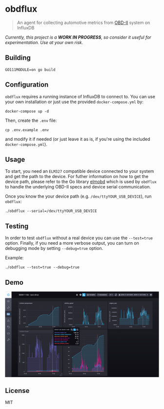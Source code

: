 # obdflux

> An agent for collecting automotive metrics from [OBD-II](https://en.wikipedia.org/wiki/On-board_diagnostics) system on InfluxDB

*Currently, this project is a **WORK IN PROGRESS**, so consider it useful for experimentation. Use at your own risk.*

## Building

```
GO111MODULE=on go build
```

## Configuration

`obdflux` requires a running instance of InfluxDB to connect to. You can use your own installation or just use the provided `docker-compose.yml` by:

```
docker-compose up -d
```

Then, create the `.env` file:
```
cp .env.example .env
```

and modify it if needed (or just leave it as is, if you're using the included `docker-compose.yml`).


## Usage

To start, you need an `ELM327` compatible device connected to your system and get the path to the device. 
For futher information on how to get the device path, please refer to the Go library [elmobd](https://github.com/rzetterberg/elmobd) which is used by `obdflux` to handle the underlying OBD-II specs and device serial communication.

Once you know the your device path (e.g. `/dev/ttyYOUR_USB_DEVICE`), run `obdflux`:
```
./obdflux --serial=/dev/ttyYOUR_USB_DEVICE
```


## Testing

In order to test `obdflux` without a real device you can use the `--test=true` option. 
Finally, if you need a more verbose output, you can turn on debugging mode by setting `--debug=true` option.

Example:
```
./obdflux --test=true --debug=true
```

## Demo
![Test drive](docs/demo.png)

## License
MIT




